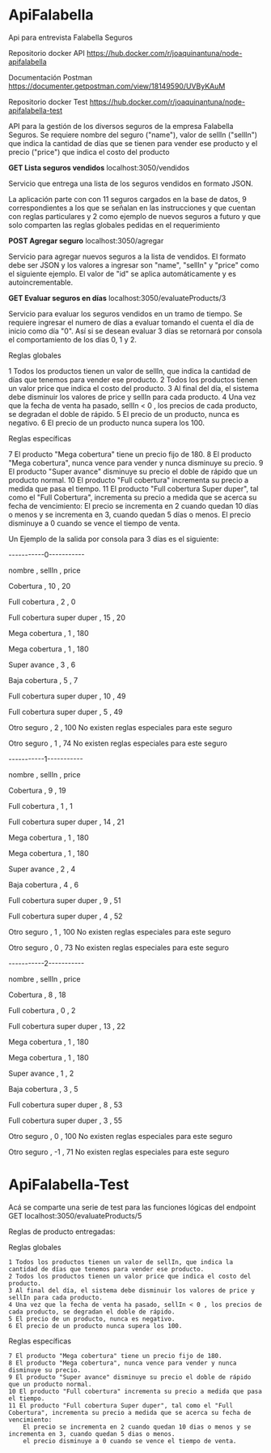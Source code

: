 # ApiFalabella
Api para entrevista Falabella Seguros

Repositorio docker API
https://hub.docker.com/r/joaquinantuna/node-apifalabella

Documentación Postman
https://documenter.getpostman.com/view/18149590/UVByKAuM

Repositorio docker Test
https://hub.docker.com/r/joaquinantuna/node-apifalabella-test

API para la gestión de los diversos seguros de la empresa Falabella Seguros. Se requiere nombre del seguro ("name"), valor de sellIn ("sellIn") que indica la cantidad de días que se tienen para vender ese producto y el precio ("price") que indica el costo del producto


**GET Lista seguros vendidos** localhost:3050/vendidos

Servicio que entrega una lista de los seguros vendidos en formato JSON.

La aplicación parte con con 11 seguros cargados en la base de datos, 9 correspondientes a los que se señalan en las instrucciones y que cuentan con reglas particulares y 2 como ejemplo de nuevos seguros a futuro y que solo comparten las reglas globales pedidas en el requerimiento

**POST Agregar seguro** localhost:3050/agregar

Servicio para agregar nuevos seguros a la lista de vendidos. El formato debe ser JSON y los valores a ingresar son "name", "sellIn" y "price" como el siguiente ejemplo. El valor de "id" se aplica automáticamente y es autoincrementable.

**GET Evaluar seguros en días** localhost:3050/evaluateProducts/3

Servicio para evaluar los seguros vendidos en un tramo de tiempo. Se requiere ingresar el numero de días a evaluar tomando el cuenta el día de inicio como día "0". Así si se desean evaluar 3 días se retornará por consola el comportamiento de los días 0, 1 y 2.

Reglas globales

1 Todos los productos tienen un valor de sellIn, que indica la cantidad de días que tenemos para vender ese producto. 2 Todos los productos tienen un valor price que indica el costo del producto. 3 Al final del día, el sistema debe disminuir los valores de price y sellIn para cada producto. 4 Una vez que la fecha de venta ha pasado, sellIn < 0 , los precios de cada producto, se degradan el doble de rápido. 5 El precio de un producto, nunca es negativo. 6 El precio de un producto nunca supera los 100.

Reglas específicas

7 El producto "Mega cobertura" tiene un precio fijo de 180. 8 El producto "Mega cobertura", nunca vence para vender y nunca disminuye su precio. 9 El producto "Super avance" disminuye su precio el doble de rápido que un producto normal. 10 El producto "Full cobertura" incrementa su precio a medida que pasa el tiempo. 11 El producto "Full cobertura Super duper", tal como el "Full Cobertura", incrementa su precio a medida que se acerca su fecha de vencimiento: El precio se incrementa en 2 cuando quedan 10 días o menos y se incrementa en 3, cuando quedan 5 días o menos. El precio disminuye a 0 cuando se vence el tiempo de venta.

Un Ejemplo de la salida por consola para 3 días es el siguiente:

-----------0-----------

nombre , sellIn , price

Cobertura , 10 , 20

Full cobertura , 2 , 0

Full cobertura super duper , 15 , 20

Mega cobertura , 1 , 180

Mega cobertura , 1 , 180

Super avance , 3 , 6

Baja cobertura , 5 , 7

Full cobertura super duper , 10 , 49

Full cobertura super duper , 5 , 49

Otro seguro , 2 , 100 No existen reglas especiales para este seguro

Otro seguro , 1 , 74 No existen reglas especiales para este seguro

-----------1-----------

nombre , sellIn , price

Cobertura , 9 , 19

Full cobertura , 1 , 1

Full cobertura super duper , 14 , 21

Mega cobertura , 1 , 180

Mega cobertura , 1 , 180

Super avance , 2 , 4

Baja cobertura , 4 , 6

Full cobertura super duper , 9 , 51

Full cobertura super duper , 4 , 52

Otro seguro , 1 , 100 No existen reglas especiales para este seguro

Otro seguro , 0 , 73 No existen reglas especiales para este seguro

-----------2-----------

nombre , sellIn , price

Cobertura , 8 , 18

Full cobertura , 0 , 2

Full cobertura super duper , 13 , 22

Mega cobertura , 1 , 180

Mega cobertura , 1 , 180

Super avance , 1 , 2

Baja cobertura , 3 , 5

Full cobertura super duper , 8 , 53

Full cobertura super duper , 3 , 55

Otro seguro , 0 , 100 No existen reglas especiales para este seguro

Otro seguro , -1 , 71 No existen reglas especiales para este seguro


# ApiFalabella-Test

Acá se comparte una serie de test para las funciones lógicas del endpoint GET localhost:3050/evaluateProducts/5

Reglas de producto entregadas:

Reglas globales

    1 Todos los productos tienen un valor de sellIn, que indica la cantidad de días que tenemos para vender ese producto.
    2 Todos los productos tienen un valor price que indica el costo del producto.
    3 Al final del día, el sistema debe disminuir los valores de price y sellIn para cada producto.
    4 Una vez que la fecha de venta ha pasado, sellIn < 0 , los precios de cada producto, se degradan el doble de rápido.
    5 El precio de un producto, nunca es negativo.
    6 El precio de un producto nunca supera los 100.

Reglas específicas

    7 El producto "Mega cobertura" tiene un precio fijo de 180.
    8 El producto "Mega cobertura", nunca vence para vender y nunca disminuye su precio.
    9 El producto "Super avance" disminuye su precio el doble de rápido que un producto normal.
    10 El producto "Full cobertura" incrementa su precio a medida que pasa el tiempo.
    11 El producto "Full cobertura Super duper", tal como el "Full Cobertura", incrementa su precio a medida que se acerca su fecha de vencimiento:
        El precio se incrementa en 2 cuando quedan 10 dias o menos y se incrementa en 3, cuando quedan 5 dias o menos.
        el precio disminuye a 0 cuando se vence el tiempo de venta. 
